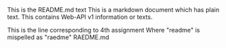 This is the README.md text
This is a markdown document which has plain text.
This contains Web-API v1 information or texts.

This is the line corresponding to 4th assignment
Where "readme" is mispelled as "raedme"
RAEDME.md

